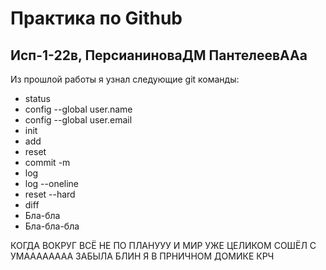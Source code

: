 # Практика по Github
## Исп-1-22в, ПерсианиноваДМ ПантелеевААа

Из прошлой работы я узнал следующие git команды:
* status
* config --global user.name
* config --global user.email
* init
* add
* reset
* commit -m
* log
* log --oneline
* reset --hard
* diff
* Бла-бла
* Бла-бла-бла


КОГДА ВОКРУГ ВСЁ НЕ ПО ПЛАНУУУ
И МИР УЖЕ ЦЕЛИКОМ СОШЁЛ С УМАААААААА
ЗАБЫЛА БЛИН
Я В ПРНИЧНОМ ДОМИКЕ КРЧ